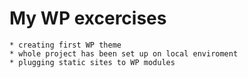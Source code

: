 # My WP excercises
    * creating first WP theme
    * whole project has been set up on local enviroment
    * plugging static sites to WP modules